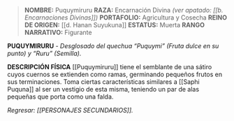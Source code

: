 > **NOMBRE:** Puquymiruru
> **RAZA:** Encarnación Divina *(ver apatado: [[b. Encarnaciones Divinas]])*
> **PORTAFOLIO:** Agricultura y Cosecha
> **REINO DE ORIGEN:** [[d. Hanan Suyukuna]]
> **ESTATUS:** Muerta
> **RANGO NARRATIVO:** Figurante

**PUQUYMIRURU** - _Desglosado del quechua “Puquymi” (Fruta dulce en su punto) y “Ruru” (Semilla)._

**DESCRIPCIÓN FÍSICA**
[[Puquymiruru]] tiene el semblante de una sátiro cuyos cuernos se extienden como ramas, germinando pequeños frutos en sus terminaciones. Toma ciertas características similares a [[Saphi Puquna]] al ser un vestigio de esta misma, teniendo un par de alas pequeñas que porta como una falda.

*Regresar: [[PERSONAJES SECUNDARIOS]].*